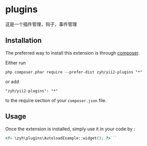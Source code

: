 plugins
=======
这是一个插件管理，钩子，事件管理

Installation
------------

The preferred way to install this extension is through [composer](http://getcomposer.org/download/).

Either run

```
php composer.phar require --prefer-dist zyh/yii2-plugins "*"
```

or add

```
"zyh/yii2-plugins": "*"
```

to the require section of your `composer.json` file.


Usage
-----

Once the extension is installed, simply use it in your code by :

```php
<?= \zyh\plugins\AutoloadExample::widget(); ?>```